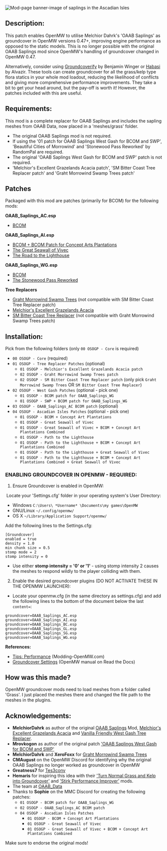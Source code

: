 ![Mod-page banner-image of saplings in the Ascadian Isles](https://github.com/MasssiveJuice08/OAAB_Saplings/blob/main/SaplingsTransparent.png)

## Description:  

This patch enables OpenMW to utilise Melchior Dahrk's 'OAAB Saplings' as groundcover in OpenMW versions 0.47+, improving engine performance as opposed to the static models. This is no longer possible with the original OAAB Saplings mod since OpenMW's handling of groundcover changed in OpenMW 0.47.  
  
Alternatively, consider using [Groundcoverify](https://gitlab.com/bmwinger/groundcoverify) by Benjamin Winger or [Habasi](https://www.nexusmods.com/morrowind/mods/53002) by Alvazir. These tools can create groundcover for all the grass/kelp type flora statics in your whole mod loadout, reducing the likelihood of conflicts and giving more comprehensive performance improvements. They take a bit to get your head around, but the pay-off is worth it! However, the patches included with this are useful.  
  
## Requirements:  

This mod is a complete replacer for OAAB Saplings and includes the sapling meshes from OAAB Data, now placed in a 'meshes/grass' folder. 

- The original OAAB Saplings mod is not required.  
- If using the '01 patch for OAAB Saplings West Gash for BCOM and SWP', 'Beautiful Cities of Morrowind' and 'Stonewood Pass Reworked' by RandomPal are required.  
- The original 'OAAB Saplings West Gash for BCOM and SWP' patch is not required.  
- 'Melchior's Excellent Grazelands Acacia patch', 'SM Bitter Coast Tree Replacer patch' and 'Graht Morrowind Swamp Trees patch'

## Patches

Packaged with this mod are patches (primarily for BCOM) for the following mods:

**OAAB_Saplings_AC.esp**
- [BCOM](https://www.nexusmods.com/morrowind/mods/49231)

**OAAB_Saplings_AI.esp**  
- [BCOM + BCOM Patch for Concept Arts Plantations](https://www.nexusmods.com/morrowind/mods/49231)
- [The Great Seawall of Vivec](https://www.nexusmods.com/morrowind/mods/53544)
- [The Road to the Lighthouse](https://www.nexusmods.com/morrowind/mods/54076)

**OAAB_Saplings_WG.esp**
- [BCOM](https://www.nexusmods.com/morrowind/mods/49231)
- [The Stonewood Pass Reworked](https://www.nexusmods.com/morrowind/mods/49464)

**Tree Replacers**
- [Graht Morrowind Swamp Trees](https://www.nexusmods.com/morrowind/mods/49771) (not compatible with SM Bitter Coast Tree Replacer patch)
- [Melchior's Excellent Grazelands Acacia](https://www.nexusmods.com/morrowind/mods/51058)
- [SM Bitter Coast Tree Replacer](https://www.nexusmods.com/morrowind/mods/49883) (not compatible with Graht Morrowind Swamp Trees patch)
  
## Installation:  

Pick from the following folders (only `00 OSOGP - Core` is required)

- `00 OSOGP - Core` (required)
- `01 OSOGP - Tree Replacer Patches` (optional)
   - `01 OSOGP - Melchior's Excellent Grazelands Acacia patch`
   - `02 OSOGP - Graht Morrowind Swamp Trees patch`
   - `02 OSOGP - SM Bitter Coast Tree Replacer patch` (only pick `Graht Morrowind Swamp Trees` OR `SM Bitter Coast Tree Replacer`)
- `02 OSOGP - West Gash Patches` (optional - pick one)
   - `01 OSOGP - BCOM patch for OAAB_Saplings_WG`
   - `01 OSOGP - SWP + BCOM patch for OAAB_Saplings_WG`
- `03 OSOGP - OAAB_Saplings_AC BCOM patch` (optional)
- `04 OSOGP - Ascadian Isles Patches` (optional - pick one)
   - `01 OSOGP - BCOM + Concept Art Plantations`
   - `01 OSOGP - Great Seawall of Vivec`
   - `01 OSOGP - Great Seawall of Vivec + BCOM + Concept Art Plantations Combined`
   - `01 OSOGP - Path to the Lighthouse`
   - `01 OSOGP - Path to the Lighthouse + BCOM + Concept Art Plantations Combined`
   - `01 OSOGP - Path to the Lighthouse + Great Seawall of Vivec`
   - `01 OSOGP - Path to the Lighthouse + BCOM + Concept Art Plantations Combined + Great Seawall of Vivec`
  
### ENABLING GROUNDCOVER IN OPENMW - REQUIRED:  

1. Ensure Groundcover is enabled in OpenMW:

 Locate your 'Settings.cfg' folder in your operating system's User Directory:  
- Windows `C:\Users\ *Username* \Documents\my games\OpenMW`  
- GNU/Linux `~/.config/openmw/`  
- OS X `~/Library/Application Support/openmw/`

Add the following lines to the Settings.cfg:  
  
```
[Groundcover]  
enabled = true  
density = 1.0  
min chunk size = 0.5  
stomp mode = 2
stomp intensity = 0
```

- Use either **stomp intensity = '0' or '1'** - using stomp intensity 2 causes the meshes to respond wildly to the player colliding with them.  
  
2) Enable the desired groundcover plugins (DO NOT ACTIVATE THESE IN THE OPENMW LAUNCHER):

- Locate your openmw.cfg (in the same directory as settings.cfg) and add the following lines to the bottom of the document below the last `content=`:  

```
groundcover=OAAB_Saplings_AC.esp  
groundcover=OAAB_Saplings_AI.esp  
groundcover=OAAB_Saplings_BC.esp  
groundcover=OAAB_Saplings_GL.esp  
groundcover=OAAB_Saplings_SG.esp  
groundcover=OAAB_Saplings_WG.esp  
```

**References:**
- [Tips: Performance](https://modding-openmw.com/tips/performance/) (Modding-OpenMW.com) 
- [Groundcover Settings](https://elsid-openmw.readthedocs.io/en/latest/reference/modding/settings/groundcover.html) (OpenMW manual on Read the Docs) 
  
## How was this made?  

OpenMW groundcover mods need to load meshes from a folder called 'Grass'. I just placed the meshes there and changed the file path to the meshes in the plugins.  
  
## Acknowledgements:   

- **MelchiorDahrk** as author of the original [OAAB Saplings](https://www.nexusmods.com/morrowind/mods/50334) Mod, [Melchior's Excellent Grazelands Acacia](https://www.nexusmods.com/morrowind/mods/51058) and [Vanilla Friendly West Gash Tree Replacer](https://www.nexusmods.com/morrowind/mods/44173).  
- **Mrovkogon** as author of the original patch ['OAAB Saplings West Gash for BCOM and SWP'](https://www.nexusmods.com/morrowind/mods/50626)
- **MelchiorDahrk** and **XeroFoxx** for [Graht Morrowind Swamp Trees](https://www.nexusmods.com/morrowind/mods/49771)  
- **CMAugust** on the OpenMW Discord for identifying why the original OAAB Saplings no longer worked as groundcover in OpenMW  
- **Greatness7** for [Tes3conv](https://github.com/Greatness7/tes3conv)  
- **Hemaris** for inspiring this idea with their ['Turn Normal Grass and Kelp into Groundcover'](https://www.nexusmods.com/morrowind/mods/52010) and ['Stirk Performance Improver'](https://www.nexusmods.com/morrowind/mods/52058) mods.  
- The team at [OAAB_Data](https://www.nexusmods.com/morrowind/mods/49042)  
- Thanks to **Sophie** on the MMC Discord for creating the following patches:
   - `01 OSOGP - BCOM patch for OAAB_Saplings_WG`
   - `02 OSOGP - OAAB_Saplings_AC BCOM patch`
   - `04 OSOGP - Ascadian Isles Patches`
      - `01 OSOGP - BCOM + Concept Art Plantations`
      - `01 OSOGP - Great Seawall of Vivec`
      - `01 OSOGP - Great Seawall of Vivec + BCOM + Concept Art Plantations Combined`
  
Make sure to endorse the original mods!
